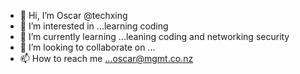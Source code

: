 - 👋 Hi, I’m Oscar @techxing
- 👀 I’m interested in ...learning coding 
- 🌱 I’m currently learning ...leaning coding and networking security
- 💞️ I’m looking to collaborate on ...
- 📫 How to reach me ...oscar@mgmt.co.nz

<!---
techxing/techxing is a ✨ special ✨ repository because its `README.md` (this file) appears on your GitHub profile.
You can click the Preview link to take a look at your changes.
--->

